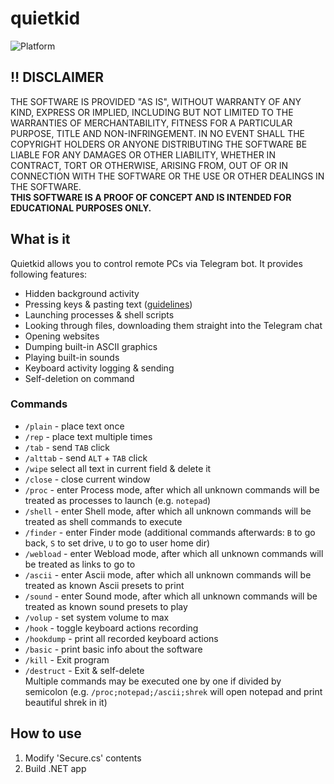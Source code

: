 # quietkid
![Platform](https://img.shields.io/badge/platform-Windows-blue)
## ‼️ DISCLAIMER
THE SOFTWARE IS PROVIDED "AS IS", WITHOUT WARRANTY OF ANY KIND, EXPRESS OR
IMPLIED, INCLUDING BUT NOT LIMITED TO THE WARRANTIES OF MERCHANTABILITY,
FITNESS FOR A PARTICULAR PURPOSE, TITLE AND NON-INFRINGEMENT. IN NO EVENT
SHALL THE COPYRIGHT HOLDERS OR ANYONE DISTRIBUTING THE SOFTWARE BE LIABLE
FOR ANY DAMAGES OR OTHER LIABILITY, WHETHER IN CONTRACT, TORT OR OTHERWISE,
ARISING FROM, OUT OF OR IN CONNECTION WITH THE SOFTWARE OR THE USE OR OTHER
DEALINGS IN THE SOFTWARE.\
__THIS SOFTWARE IS A PROOF OF CONCEPT AND IS INTENDED FOR EDUCATIONAL PURPOSES ONLY.__
## What is it
Quietkid allows you to control remote PCs via Telegram bot. It provides following features:
- Hidden background activity
- Pressing keys & pasting text ([guidelines](https://docs.microsoft.com/en-us/dotnet/api/system.windows.forms.sendkeys?redirectedfrom=MSDN&view=net-5.0))
- Launching processes & shell scripts
- Looking through files, downloading them straight into the Telegram chat
- Opening websites
- Dumping built-in ASCII graphics
- Playing built-in sounds
- Keyboard activity logging & sending
- Self-deletion on command
### Commands
- `/plain` - place text once
- `/rep` - place text multiple times
- `/tab` - send `TAB` click
- `/alttab` - send `ALT` + `TAB` click
- `/wipe` select all text in current field & delete it
- `/close` - close current window
- `/proc` - enter Process mode, after which all unknown commands will be treated as processes to launch (e.g. `notepad`)
- `/shell` - enter Shell mode, after which all unknown commands will be treated as shell commands to execute
- `/finder` - enter Finder mode (additional commands afterwards: `B` to go back, `S` to set drive, `U` to go to user home dir)
- `/webload` - enter Webload mode, after which all unknown commands will be treated as links to go to
- `/ascii` - enter Ascii mode, after which all unknown commands will be treated as known Ascii presets to print
- `/sound` - enter Sound mode, after which all unknown commands will be treated as known sound presets to play
- `/volup` - set system volume to max
- `/hook` - toggle keyboard actions recording
- `/hookdump` - print all recorded keyboard actions
- `/basic` - print basic info about the software
- `/kill` - Exit program
- `/destruct` - Exit & self-delete\
Multiple commands may be executed one by one if divided by semicolon (e.g. `/proc;notepad;/ascii;shrek` will open notepad and print beautiful shrek in it)
## How to use
1. Modify 'Secure.cs' contents
2. Build .NET app
